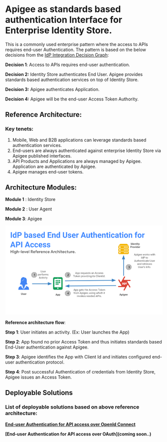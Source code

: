 # Apigee as standards based authentication Interface for Enterprise Identity Store.

This is a commonly used enterprise pattern where the access to APIs requires end-user Authentication. The pattern is based on the below decisions from the [IdP Integration Decision Graph](https://github.com/nas-hub/Apigee-Enterprise-Security-Design-Patterns/tree/master/IAM-Integration#decision-graph):

**Decision 1**: Access to APIs requires end-user authentication.

**Decision 2:** Identity Store authenticates End User. Apigee provides standards based authentication services on top of Identity Store.

**Decision 3:** Apigee authenticates Application.

**Decision 4:** Apigee will be the end-user Access Token Authority.

## Reference Architecture:

### Key tenets:
1. Mobile, Web and B2B applications can leverage standards based authentication services. 
2. End-users are always authenticated against enterprise Identity Store via Apigee published interfaces.
3. API Products and Applications are always managed by Apigee. Application are authenticated by Apigee.
4. Apigee manages end-user tokens.


## Architecture Modules:

**Module 1** :  Identity Store

**Module 2** : User Agent

**Module 3**:  Apigee


![alt text](./assets/images/idp_pattern_1_a_ref_arch.png "Reference Architecture.")


**Reference architecture flow**:

**Step 1**: User initiates an activity. (Ex: User launches the App)

**Step 2**: App found no prior Access Token and thus initiates standards based End-User authentication against Apigee.

**Step 3**: Apigee identifies the App with Client Id and initiates configured end-user authentication protocol.

**Step 4**: Post successful Authentication of credentials from Identity Store, Apigee issues an Access Token.

## Deployable Solutions

### List of deployable solutions based on above reference architecture:

**[End-user Authentication for API access over OpenId Connect](https://github.com/nas-hub/enduser-authentication-for-api-access-via-oidc)** 

**[End-user Authentication for API access over OAuth](coming soon..)** 
 



